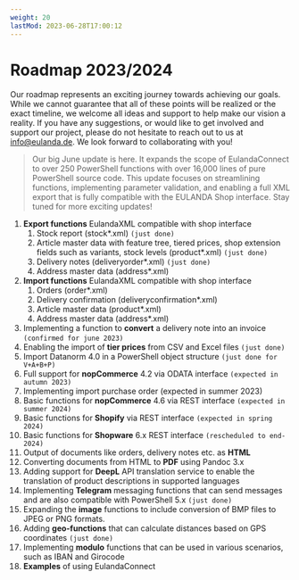 ```yaml
---
weight: 20
lastMod: 2023-06-28T17:00:12
---
```


# Roadmap 2023/2024

Our roadmap represents an exciting journey towards achieving our goals. While we cannot guarantee that all of these points will be realized or the exact timeline, we welcome all ideas and support to help make our vision a reality. If you have any suggestions, or would like to get involved and support our project, please do not hesitate to reach out to us at [info@eulanda.de](mailto:info@eulanda.de). We look forward to collaborating with you!

> Our big June update is here. It expands the scope of EulandaConnect to over 250 PowerShell functions with over 16,000 lines of pure PowerShell source code. This update focuses on streamlining functions, implementing parameter validation, and enabling a full XML export that is fully compatible with the EULANDA Shop interface. Stay tuned for more exciting updates!

1. **Export functions** EulandaXML compatible with shop interface
   1. Stock report (stock*.xml) `(just done)`
   2. Article master data with feature tree, tiered prices, shop extension fields such as variants, stock levels (product*.xml) `(just done)`
   3. Delivery notes (deliveryorder*.xml)  `(just done)`
   4. Address master data (address*.xml)
2. **Import functions** EulandaXML compatible with shop interface
   1. Orders (order*.xml)
   2. Delivery confirmation (deliveryconfirmation*.xml)
   3. Article master data (product*.xml)
   4. Address master data (address*.xml)
3. Implementing a function to **convert** a delivery note into an invoice `(confirmed for june 2023)`
4. Enabling the import of **tier prices** from CSV and Excel files `(just done)`
5. Import Datanorm 4.0 in a PowerShell object structure  `(just done for V+A+B+P)`
6. Full support for **nopCommerce** 4.2 via ODATA interface `(expected in autumn 2023)`
7. Implementing import purchase order (expected in summer 2023)
8. Basic functions for **nopCommerce** 4.6 via REST interface `(expected in summer 2024)`
9. Basic functions for **Shopify** via REST interface  `(expected in spring 2024)`
10. Basic functions for **Shopware** 6.x REST interface `(rescheduled to end-2024)`
11. Output of documents like orders, delivery notes etc. as **HTML**
12. Converting documents from HTML to **PDF** using Pandoc 3.x
13. Adding support for **DeepL** API translation service to enable the translation of product descriptions in supported languages
14. Implementing **Telegram** messaging functions that can send messages and are also compatible with PowerShell 5.x  `(just done)`
15. Expanding the **image** functions to include conversion of BMP files to JPEG or PNG formats.
16. Adding **geo-functions** that can calculate distances based on GPS coordinates  `(just done)`
17. Implementing **modulo** functions that can be used in various scenarios, such as IBAN and Girocode
18. **Examples** of using EulandaConnect
